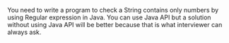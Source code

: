 You need to write a program to check a String contains only numbers by using Regular expression in Java. You can use Java API but a solution without using Java API will be better because that is what interviewer can always ask.
